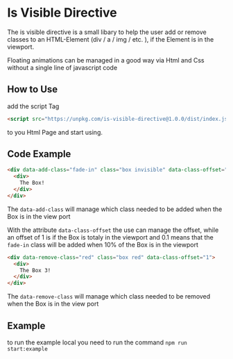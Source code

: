 # Is Visible Directive

The is visible directive is a small libary to help the user add or remove classes to an HTML-Element (div / a / img / etc. ), if the Element is in the viewport.

Floating animations can be managed in a good way via Html and Css without a single line of javascript code 

## How to Use

add the script Tag
```Html
<script src="https://unpkg.com/is-visible-directive@1.0.0/dist/index.js"></script>
```
to you Html Page and start using. 

## Code Example

```Html
<div data-add-class="fade-in" class="box invisible" data-class-offset="1">
  <div>
    The Box!
  </div>
</div>
```

The `data-add-class` will manage which class needed to be added when the Box is in the view port

With the attribute `data-class-offset` the use can manage the offset, while an offset of 1 is if the Box is totaly in the viewport and 0.1 means that the `fade-in` class will be added when 10% of the Box is in the viewport

```Html
<div data-remove-class="red" class="box red" data-class-offset="1">
  <div>
    The Box 3!
  </div>
</div>
```

The `data-remove-class` will manage which class needed to be removed when the Box is in the view port

## Example

to run the example local you need to run the command `npm run start:example`
